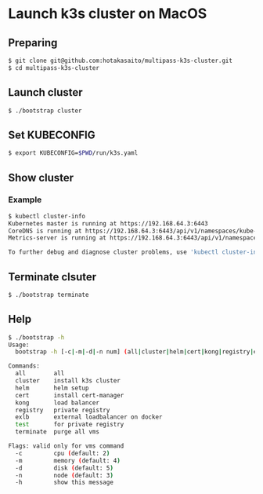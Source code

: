 # Launch k3s cluster on MacOS

## Preparing
```bash
$ git clone git@github.com:hotakasaito/multipass-k3s-cluster.git
$ cd multipass-k3s-cluster
```

## Launch cluster
```bash
$ ./bootstrap cluster
```

## Set KUBECONFIG
```bash
$ export KUBECONFIG=$PWD/run/k3s.yaml
```

## Show cluster
### Example
```bash
$ kubectl cluster-info
Kubernetes master is running at https://192.168.64.3:6443
CoreDNS is running at https://192.168.64.3:6443/api/v1/namespaces/kube-system/services/kube-dns:dns/proxy
Metrics-server is running at https://192.168.64.3:6443/api/v1/namespaces/kube-system/services/https:metrics-server:/proxy

To further debug and diagnose cluster problems, use 'kubectl cluster-info dump'.
```

## Terminate clsuter
```bash
$ ./bootstrap terminate
```

## Help
```bash
$ ./bootstrap -h
Usage:
  bootstrap -h [-c|-m|-d|-n num] (all|cluster|helm|cert|kong|registry|exlb|test|terminate)

Commands:
  all        all
  cluster    install k3s cluster
  helm       helm setup
  cert       install cert-manager
  kong       load balancer
  registry   private registry
  exlb       external loadbalancer on docker
  test       for private registry
  terminate  purge all vms

Flags: valid only for vms command
  -c         cpu (default: 2)
  -m         memory (default: 4)
  -d         disk (default: 5)
  -n         node (default: 3)
  -h         show this message
```
